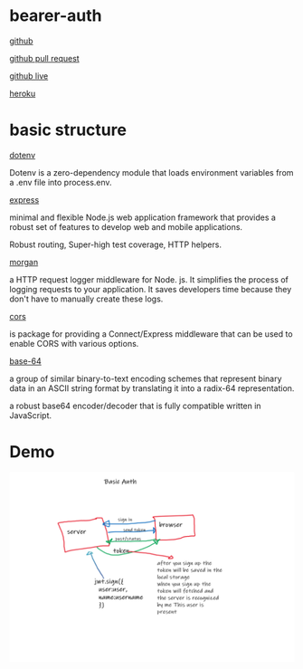 # bearer-auth

[github](https://github.com/naeemmusamh/bearer-auth)

[github pull request](https://github.com/naeemmusamh/bearer-auth/pull/3)

[github live](https://naeemmusamh.github.io/bearer-auth/)

[heroku](https://bearer-oauth.herokuapp.com/signup)

# basic structure

[dotenv](https://www.npmjs.com/package/dotenv)

Dotenv is a zero-dependency module that loads environment variables from a .env file into process.env. 

[express](https://www.npmjs.com/package/express)

minimal and flexible Node.js web application framework that provides a robust set of features to develop web and mobile applications.

Robust routing, Super-high test coverage, HTTP helpers.

[morgan](https://www.npmjs.com/package/morgan)

a HTTP request logger middleware for Node. js. It simplifies the process of logging requests to your application. It saves developers time because they don't have to manually create these logs.

[cors](https://www.npmjs.com/package/cors)

is package for providing a Connect/Express middleware that can be used to enable CORS with various options.

[base-64](https://www.npmjs.com/package/base-64)

a group of similar binary-to-text encoding schemes that represent binary data in an ASCII string format by translating it into a radix-64 representation.

a robust base64 encoder/decoder that is fully compatible written in JavaScript.


# Demo


![bearer-auth](https://github.com/naeemmusamh/bearer-auth/blob/main/img/bearer-auth.png?raw=true)
